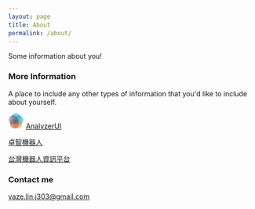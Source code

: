 ```yaml
---
layout: page
title: About
permalink: /about/
---
```


Some information about you!

### More Information

A place to include any other types of information that you'd like to include about yourself.

![AnalyzerUI](https://github.com/yazelin/yazelin.github.io/raw/refs/heads/master/Release/AnalyzerUI/AnalyzerUI-Icon-32.png) [AnalyzerUI](https://yazelin.github.io/AnalyzerUI/)

[卓智機器人](http://www.wtech.com.tw/)

[台灣機器人資訊平台](http://forum.wtech.com.tw/)

### Contact me

[yaze.lin.j303@gmail.com](mailto:yaze.lin.j303@gmail.com)